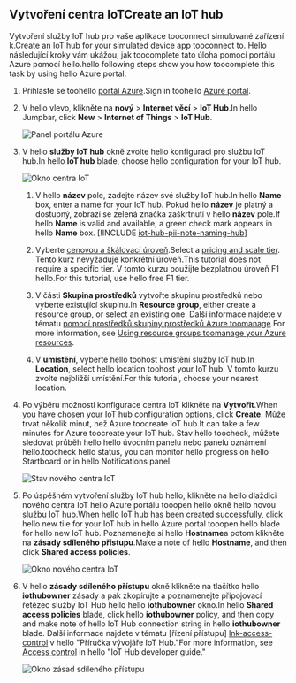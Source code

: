 ## <a name="create-an-iot-hub"></a><span data-ttu-id="35417-101">Vytvoření centra IoT</span><span class="sxs-lookup"><span data-stu-id="35417-101">Create an IoT hub</span></span>
<span data-ttu-id="35417-102">Vytvoření služby IoT hub pro vaše aplikace tooconnect simulované zařízení k.</span><span class="sxs-lookup"><span data-stu-id="35417-102">Create an IoT hub for your simulated device app tooconnect to.</span></span> <span data-ttu-id="35417-103">Hello následující kroky vám ukážou, jak toocomplete tato úloha pomocí portálu Azure pomocí hello.</span><span class="sxs-lookup"><span data-stu-id="35417-103">hello following steps show you how toocomplete this task by using hello Azure portal.</span></span>

1. <span data-ttu-id="35417-104">Přihlaste se toohello [portál Azure][lnk-portal].</span><span class="sxs-lookup"><span data-stu-id="35417-104">Sign in toohello [Azure portal][lnk-portal].</span></span>
1. <span data-ttu-id="35417-105">V hello vlevo, klikněte na **nový** > **Internet věcí** > **IoT Hub**.</span><span class="sxs-lookup"><span data-stu-id="35417-105">In hello Jumpbar, click **New** > **Internet of Things** > **IoT Hub**.</span></span>
   
    ![Panel portálu Azure][1]
1. <span data-ttu-id="35417-107">V hello **služby IoT hub** okně zvolte hello konfiguraci pro službu IoT hub.</span><span class="sxs-lookup"><span data-stu-id="35417-107">In hello **IoT hub** blade, choose hello configuration for your IoT hub.</span></span>
   
    ![Okno centra IoT][2]
   
   1. <span data-ttu-id="35417-109">V hello **název** pole, zadejte název své služby IoT hub.</span><span class="sxs-lookup"><span data-stu-id="35417-109">In hello **Name** box, enter a name for your IoT hub.</span></span> <span data-ttu-id="35417-110">Pokud hello **název** je platný a dostupný, zobrazí se zelená značka zaškrtnutí v hello **název** pole.</span><span class="sxs-lookup"><span data-stu-id="35417-110">If hello **Name** is valid and available, a green check mark appears in hello **Name** box.</span></span>
    [!INCLUDE [iot-hub-pii-note-naming-hub](iot-hub-pii-note-naming-hub.md)]
   
   1. <span data-ttu-id="35417-111">Vyberte [cenovou a škálovací úroveň][lnk-pricing].</span><span class="sxs-lookup"><span data-stu-id="35417-111">Select a [pricing and scale tier][lnk-pricing].</span></span> <span data-ttu-id="35417-112">Tento kurz nevyžaduje konkrétní úroveň.</span><span class="sxs-lookup"><span data-stu-id="35417-112">This tutorial does not require a specific tier.</span></span> <span data-ttu-id="35417-113">V tomto kurzu použijte bezplatnou úroveň F1 hello.</span><span class="sxs-lookup"><span data-stu-id="35417-113">For this tutorial, use hello free F1 tier.</span></span>
   1. <span data-ttu-id="35417-114">V části **Skupina prostředků** vytvořte skupinu prostředků nebo vyberte existující skupinu.</span><span class="sxs-lookup"><span data-stu-id="35417-114">In **Resource group**, either create a resource group, or select an existing one.</span></span> <span data-ttu-id="35417-115">Další informace najdete v tématu [pomocí prostředků skupiny prostředků Azure toomanage][lnk-resource-groups].</span><span class="sxs-lookup"><span data-stu-id="35417-115">For more information, see [Using resource groups toomanage your Azure resources][lnk-resource-groups].</span></span>
   1. <span data-ttu-id="35417-116">V **umístění**, vyberte hello toohost umístění služby IoT hub.</span><span class="sxs-lookup"><span data-stu-id="35417-116">In **Location**, select hello location toohost your IoT hub.</span></span> <span data-ttu-id="35417-117">V tomto kurzu zvolte nejbližší umístění.</span><span class="sxs-lookup"><span data-stu-id="35417-117">For this tutorial, choose your nearest location.</span></span>
1. <span data-ttu-id="35417-118">Po výběru možností konfigurace centra IoT klikněte na **Vytvořit**.</span><span class="sxs-lookup"><span data-stu-id="35417-118">When you have chosen your IoT hub configuration options, click **Create**.</span></span>  <span data-ttu-id="35417-119">Může trvat několik minut, než Azure toocreate IoT hub.</span><span class="sxs-lookup"><span data-stu-id="35417-119">It can take a few minutes for Azure toocreate your IoT hub.</span></span> <span data-ttu-id="35417-120">Stav hello toocheck, můžete sledovat průběh hello hello úvodním panelu nebo panelu oznámení hello.</span><span class="sxs-lookup"><span data-stu-id="35417-120">toocheck hello status, you can monitor hello progress on hello Startboard or in hello Notifications panel.</span></span>
   
    ![Stav nového centra IoT][3]
1. <span data-ttu-id="35417-122">Po úspěšném vytvoření služby IoT hub hello, klikněte na hello dlaždici nového centra IoT hello Azure portálu tooopen hello okně hello novou službu IoT hub.</span><span class="sxs-lookup"><span data-stu-id="35417-122">When hello IoT hub has been created successfully, click hello new tile for your IoT hub in hello Azure portal tooopen hello blade for hello new IoT hub.</span></span> <span data-ttu-id="35417-123">Poznamenejte si hello **Hostname**a potom klikněte na **zásady sdíleného přístupu**.</span><span class="sxs-lookup"><span data-stu-id="35417-123">Make a note of hello **Hostname**, and then click **Shared access policies**.</span></span>
   
    ![Okno nového centra IoT][4]
1. <span data-ttu-id="35417-125">V hello **zásady sdíleného přístupu** okně klikněte na tlačítko hello **iothubowner** zásady a pak zkopírujte a poznamenejte připojovací řetězec služby IoT Hub hello hello **iothubowner** okno.</span><span class="sxs-lookup"><span data-stu-id="35417-125">In hello **Shared access policies** blade, click hello **iothubowner** policy, and then copy and make note of hello IoT Hub connection string in hello **iothubowner** blade.</span></span> <span data-ttu-id="35417-126">Další informace najdete v tématu [řízení přístupu] [ lnk-access-control] v hello "Příručka vývojáře IoT Hub."</span><span class="sxs-lookup"><span data-stu-id="35417-126">For more information, see [Access control][lnk-access-control] in hello "IoT Hub developer guide."</span></span>
   
    ![Okno zásad sdíleného přístupu][5]

<!-- Images. -->
[1]: ./media/iot-hub-get-started-create-hub/create-iot-hub1.png
[2]: ./media/iot-hub-get-started-create-hub/create-iot-hub2.png
[3]: ./media/iot-hub-get-started-create-hub/create-iot-hub3.png
[4]: ./media/iot-hub-get-started-create-hub/create-iot-hub4.png
[5]: ./media/iot-hub-get-started-create-hub/create-iot-hub5.png

<!-- Links -->
[lnk-resource-groups]: ../articles/azure-resource-manager/resource-group-portal.md
[lnk-portal]: https://portal.azure.com/
[lnk-pricing]: https://azure.microsoft.com/pricing/details/iot-hub/
[lnk-access-control]: ../articles/iot-hub/iot-hub-devguide-security.md
